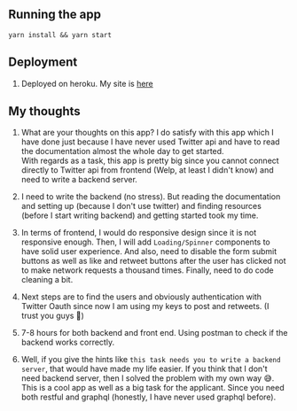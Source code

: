 ## Running the app

`yarn install && yarn start`

## Deployment

1. Deployed on heroku. My site is [here](https://formation-twitter-client.herokuapp.com/)

## My thoughts

1. What are your thoughts on this app?
   I do satisfy with this app which I have done just because I have never used Twitter api and have to read
   the documentation almost the whole day to get started.  
   With regards as a task, this app is pretty big since you cannot connect directly to Twitter api from frontend (Welp, at least I didn't know) and
   need to write a backend server.

2. I need to write the backend (no stress). But reading the documentation and setting up (because I don't use twitter) and finding resources (before I start writing backend) and getting started took my time.

3. In terms of frontend, I would do responsive design since it is not responsive enough. Then, I will add `Loading/Spinner` components to have solid user experience. And also, need to disable the form submit buttons as well as like and retweet buttons after the user has clicked not to make network requests a thousand times. Finally, need to do code cleaning a bit.

4. Next steps are to find the users and obviously authentication with Twitter Oauth since now I am using my keys to post and retweets. (I trust you guys 😬)

5. 7-8 hours for both backend and front end. Using postman to check if the backend works correctly.

6. Well, if you give the hints like `this task needs you to write a backend server`, that would have made my life easier. If you think that I don't need backend server, then I solved the problem with my own way 😅. This is a cool app as well as a big task for the applicant. Since you need both restful and graphql (honestly, I have never used graphql before).
